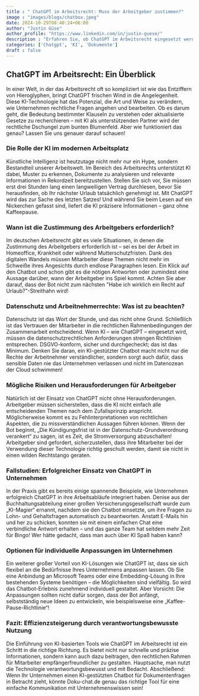 ```yaml
---
title : " ChatGPT im Arbeitsrecht: Muss der Arbeitgeber zustimmen?"
image : "images/blogs/chatbox.jpeg"
date: 2024-10-29T08:40:24+06:00
author: "Justin Güse"
author_profile: "https://www.linkedin.com/in/justin-guese/"
description : "Erfahren Sie, ob ChatGPT im Arbeitsrecht eingesetzt werden kann und ob eine Zustimmung des Arbeitgebers erforderlich ist. Informieren Sie sich über rechtliche Rahmenbedingungen."
categories: ['Chatgpt', 'KI', 'Dokumente']
draft : false
---
```


## ChatGPT im Arbeitsrecht: Ein Überblick  

In einer Welt, in der das Arbeitsrecht oft so kompliziert ist wie das Entziffern von Hieroglyphen, bringt ChatGPT frischen Wind in die Angelegenheit. Diese KI-Technologie hat das Potenzial, die Art und Weise zu verändern, wie Unternehmen rechtliche Fragen angehen und bearbeiten. Ob es darum geht, die Bedeutung bestimmter Klauseln zu verstehen oder aktualisierte Gesetze zu recherchieren – mit KI als unterstützenden Partner wird der rechtliche Dschungel zum bunten Blumenfeld. Aber wie funktioniert das genau? Lassen Sie uns genauer darauf schauen!  

### Die Rolle der KI im modernen Arbeitsplatz  

Künstliche Intelligenz ist heutzutage nicht mehr nur ein Hype, sondern Bestandteil unserer Arbeitswelt. Im Bereich des Arbeitsrechts unterstützt KI dabei, Muster zu erkennen, Dokumente zu analysieren und relevante Informationen in Rekordzeit bereitzustellen. Stellen Sie sich vor, Sie müssen erst drei Stunden lang einen langweiligen Vertrag durchlesen, bevor Sie herausfinden, ob Ihr nächster Urlaub tatsächlich genehmigt ist. Mit ChatGPT wird das zur Sache des letzten Satzes! Und während Sie beim Lesen auf ein Nickerchen gefasst sind, liefert die KI präzisere Informationen – ganz ohne Kaffeepause.  

### Wann ist die Zustimmung des Arbeitgebers erforderlich?  

Im deutschen Arbeitsrecht gibt es viele Situationen, in denen die Zustimmung des Arbeitgebers erforderlich ist – sei es bei der Arbeit im Homeoffice, Krankheit oder während Mutterschutzfristen. Dank des digitalen Wandels müssen Mitarbeiter diese Themen nicht mehr im Schweiße ihres Angesichts durch endlose Paragraphen lesen. Ein Klick auf den Chatbot und schon gibt es die nötigen Antworten oder zumindest eine Aussage darüber, wann der Arbeitgeber ins Spiel kommt. Achten Sie aber darauf, dass der Bot nicht zum nächsten "Habe ich wirklich ein Recht auf Urlaub?"-Streithahn wird!  

### Datenschutz und Arbeitnehmerrechte: Was ist zu beachten?  

Datenschutz ist das Wort der Stunde, und das nicht ohne Grund. Schließlich ist das Vertrauen der Mitarbeiter in die rechtlichen Rahmenbedingungen der Zusammenarbeit entscheidend. Wenn KI – wie ChatGPT – eingesetzt wird, müssen die datenschutzrechtlichen Anforderungen strengen Richtlinien entsprechen. DSGVO-konform, sicher und durchgecheckt; das ist das Minimum. Denken Sie daran, ein KI-gestützter Chatbot macht nicht nur die Rechte der Arbeitnehmer verständlicher, sondern sorgt auch dafür, dass sensible Daten nie das Unternehmen verlassen und nicht im Datenozean der Cloud schwimmen!  

### Mögliche Risiken und Herausforderungen für Arbeitgeber  

Natürlich ist der Einsatz von ChatGPT nicht ohne Herausforderungen. Arbeitgeber müssen sicherstellen, dass die KI nicht einfach alle entscheidenden Themen nach dem Zufallsprinzip anspricht. Möglicherweise kommt es zu Fehlinterpretationen von rechtlichen Aspekten, die zu missverständlichen Aussagen führen können. Wenn der Bot beginnt, „Die Kündigungsfrist ist in der Datenschutz-Grundverordnung verankert“ zu sagen, ist es Zeit, die Stromversorgung abzuschalten! Arbeitgeber sind gefordert, sicherzustellen, dass ihre Mitarbeiter bei der Verwendung dieser Technologie richtig geschult werden, damit sie nicht in einen wilden Rechtstango geraten.  

### Fallstudien: Erfolgreicher Einsatz von ChatGPT in Unternehmen  

In der Praxis gibt es bereits einige spannende Beispiele, wie Unternehmen erfolgreich ChatGPT in ihre Arbeitsabläufe integriert haben. Denise aus der Buchhaltungsabteilung einer großen Versicherungsgesellschaft wurde zum „KI-Magier“ ernannt, nachdem sie den Chatbot einsetzte, um ihre Fragen zu Lohn- und Gehaltsfragen automatisch zu beantworten. Anstatt E-Mails hin und her zu schicken, konnten sie mit einem einfachen Chat eine verbindliche Antwort erhalten – und das ganze Team hat seitdem mehr Zeit für Bingo! Wer hätte gedacht, dass man auch über KI Spaß haben kann?  

### Optionen für individuelle Anpassungen im Unternehmen  

Ein weiterer großer Vorteil von KI-Lösungen wie ChatGPT ist, dass sie sich flexibel an die Bedürfnisse Ihres Unternehmens anpassen lassen. Ob Sie eine Anbindung an Microsoft Teams oder eine Embedding-Lösung in Ihre bestehenden Systeme benötigen – die Möglichkeiten sind vielfältig. So wird das Chatbot-Erlebnis zunehmend individuell gestaltet. Aber Vorsicht: Die Anpassungen sollten nicht dafür sorgen, dass der Bot anfängt, selbstständig neue Ideen zu entwickeln, wie beispielsweise eine „Kaffee-Pause-Richtlinie“!  

### Fazit: Effizienzsteigerung durch verantwortungsbewusste Nutzung  

Die Einführung von KI-basierten Tools wie ChatGPT im Arbeitsrecht ist ein Schritt in die richtige Richtung. Es bietet nicht nur schnelle und präzise Informationen, sondern kann auch dazu beitragen, den rechtlichen Rahmen für Mitarbeiter empfängerfreundlicher zu gestalten. Hauptsache, man nutzt die Technologie verantwortungsbewusst und mit Bedacht. Abschließend: Wenn Ihr Unternehmen einen KI-gestützten Chatbot für Dokumentenfragen in Betracht zieht, könnte Doku-chat.de genau das richtige Tool für eine einfache Kommunikation mit Unternehmenswissen sein!